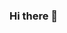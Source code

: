 ### Hi there 👋
<!--
**spezzers/spezzers** is a ✨ _special_ ✨ repository because its `README.md` (this file) appears on your GitHub profile.

About a decade after graduating with a degree in graphic design, I had - for the first time ever - that feeling of "this is what I want to do with my life!". This previously elusive passion came to me at last while studying an online full stack web development course.

With a design background, I find myself leaning more towards the front end of the web, and have a particular interest in animation.

I'm super excited to make myself useful, pursue a new career, develop my skills, craft awesomeness, and get involved with open-source projects!
